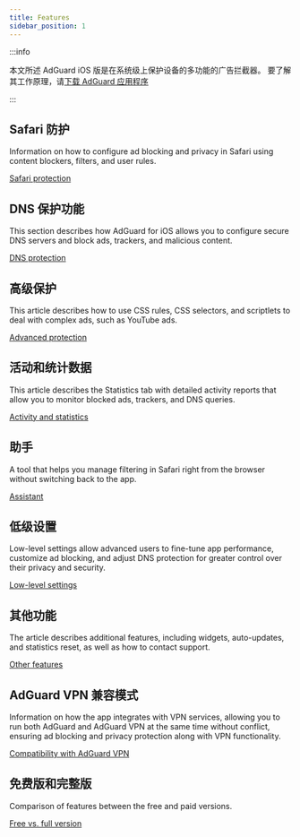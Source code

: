 ```yaml
---
title: Features
sidebar_position: 1
---
```


:::info

本文所述 AdGuard iOS 版是在系统级上保护设备的多功能的广告拦截器。 要了解其工作原理，请[下载 AdGuard 应用程序](https://agrd.io/download-kb-adblock)

:::

## Safari 防护

Information on how to configure ad blocking and privacy in Safari using content blockers, filters, and user rules.

[Safari protection](/adguard-for-ios/features/safari-protection.md)

## DNS 保护功能

This section describes how AdGuard for iOS allows you to configure secure DNS servers and block ads, trackers, and malicious content.

[DNS protection](/adguard-for-ios/features/dns-protection/)

## 高级保护

This article describes how to use CSS rules, CSS selectors, and scriptlets to deal with complex ads, such as YouTube ads.

[Advanced protection](/adguard-for-ios/features/advanced-protection.md)

## 活动和统计数据

This article describes the Statistics tab with detailed activity reports that allow you to monitor blocked ads, trackers, and DNS queries.

[Activity and statistics](/adguard-for-ios/features/activity.md)

## 助手

A tool that helps you manage filtering in Safari right from the browser without switching back to the app.

[Assistant](/adguard-for-ios/features/assistant.md)

## 低级设置

Low-level settings allow advanced users to fine-tune app performance, customize ad blocking, and adjust DNS protection for greater control over their privacy and security.

[Low-level settings](/adguard-for-ios/features/low-level-settings.md)

## 其他功能

The article describes additional features, including widgets, auto-updates, and statistics reset, as well as how to contact support.

[Other features](/adguard-for-ios/features/other-features.md)

## AdGuard VPN 兼容模式

Information on how the app integrates with VPN services, allowing you to run both AdGuard and AdGuard VPN at the same time without conflict, ensuring ad blocking and privacy protection along with VPN functionality.

[Compatibility with AdGuard VPN](/adguard-for-ios/features/compatibility-with-adguard-vpn.md)

## 免费版和完整版

Comparison of features between the free and paid versions.

[Free vs. full version](/adguard-for-ios/features/free-vs-full.md)
